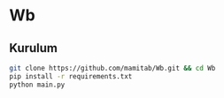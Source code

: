 # Wb

## Kurulum

```sh
git clone https://github.com/mamitab/Wb.git && cd Wb
pip install -r requirements.txt
python main.py
